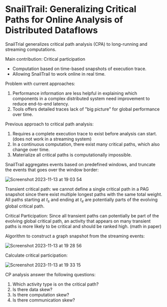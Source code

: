 # SnailTrail: Generalizing Critical Paths for Online Analysis of Distributed Dataflows

SnailTrial generalizes critical path analysis (CPA) to long-running and streaming computations.

Main contribution: Critical participation
- Computation based on time-based snapshots of execution trace.
- Allowing SnailTrail to work online in real time.

Problem with current approaches:
1. Performance information are less helpful in explaining which components in a complex distributed system need improvement to reduce end-to-end latency.
2. Tools offers detailed traces lack of "big picture" for global performance over time.

Previous approach to critical path analysis:
1. Requires a complete execution trace to exist before analysis can start. (does not work in a streaming system)
2. In a continuous computation, there exist many critical paths, which also change over time.
3. Materialize all critical paths is computationally impossible.

SnailTrail aggregates events based on predefined windows, and truncate the events that goes over the window border:

![Screenshot 2023-11-13 at 19 03 54](https://github.com/zikunw/system-group-research/assets/68682076/61b075b6-2864-4001-836b-12d5cbec25be)

Transient critical path: we cannot define a single critical path in a PAG snapshot since there exist multiple longest paths with the same total weight. All paths starting at $t_s$ and ending at $t_e$ are potentially parts of the evolving global critical path.

Critical Participation: Since all transient paths can potentially be part of the evolving global critical path, an activity that appears on many transient paths is more likely to be critical and should be ranked high. (math in paper)

Algorithm to construct a graph snapshot from the streaming events:

![Screenshot 2023-11-13 at 19 28 56](https://github.com/zikunw/system-group-research/assets/68682076/45c04134-b8a3-4db2-b0fb-251de037f018)

Calculate critical participation:

![Screenshot 2023-11-13 at 19 33 15](https://github.com/zikunw/system-group-research/assets/68682076/02496e84-062b-4954-b021-6eb42488b27c)

CP analysis answer the following questions:
1. Which activity type is on the critical path?
2. Is there data skew?
3. Is there computation skew?
4. Is there communication skew?
